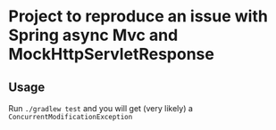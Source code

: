 # Project to reproduce an issue with Spring async Mvc and MockHttpServletResponse

## Usage
Run `./gradlew test` and you will get (very likely) a `ConcurrentModificationException`